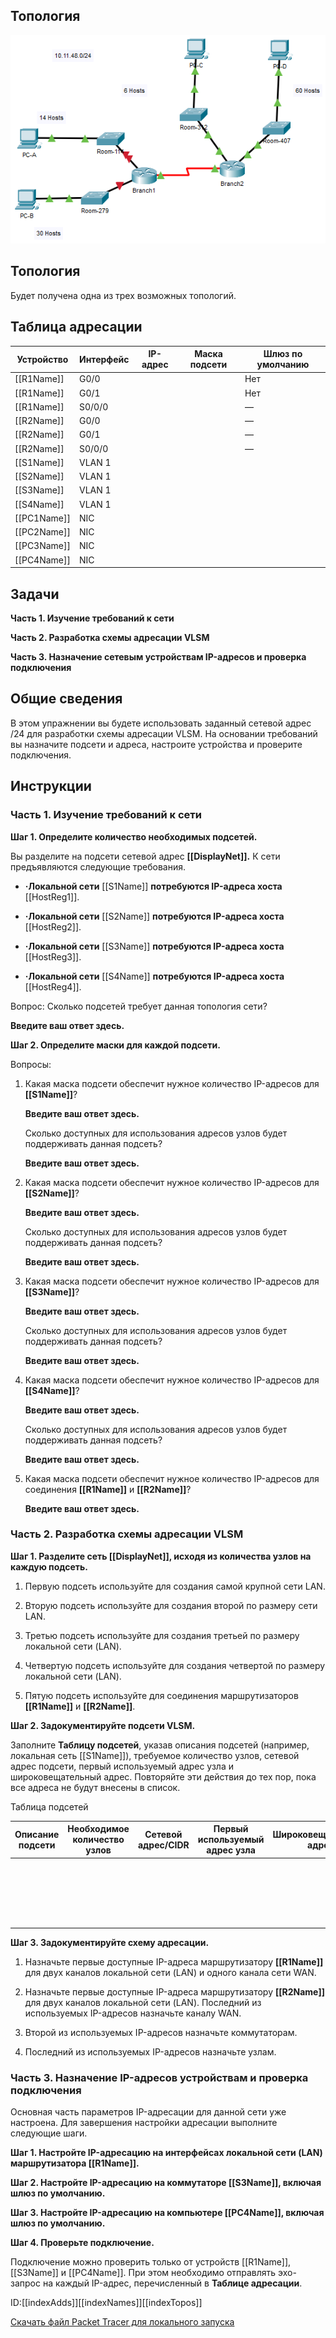 ## Топология

![](./assets/topology.png)

## Топология

Будет получена одна из трех возможных топологий.

## Таблица адресации

| Устройство      | Интерфейс | IP-адрес | Маска подсети | Шлюз по умолчанию |
|-----------------|-----------|----------|---------------|-------------------|
| \[\[R1Name\]\]  | G0/0      |          |               | Нет               |
| \[\[R1Name\]\]  | G0/1      |          |               | Нет               |
| \[\[R1Name\]\]  | S0/0/0    |          |               | —                 |
| \[\[R2Name\]\]  | G0/0      |          |               | —                 |
| \[\[R2Name\]\]  | G0/1      |          |               | —                 |
| \[\[R2Name\]\]  | S0/0/0    |          |               | —                 |
| \[\[S1Name\]\]  | VLAN 1    |          |               |                   |
| \[\[S2Name\]\]  | VLAN 1    |          |               |                   |
| \[\[S3Name\]\]  | VLAN 1    |          |               |                   |
| \[\[S4Name\]\]  | VLAN 1    |          |               |                   |
| \[\[PC1Name\]\] | NIC       |          |               |                   |
| \[\[PC2Name\]\] | NIC       |          |               |                   |
| \[\[PC3Name\]\] | NIC       |          |               |                   |
| \[\[PC4Name\]\] | NIC       |          |               |                   |

## Задачи

**Часть 1. Изучение требований к сети**

**Часть 2. Разработка схемы адресации VLSM**

**Часть 3. Назначение сетевым устройствам IP-адресов и проверка подключения**

## Общие сведения

В этом упражнении вы будете использовать заданный сетевой адрес /24 для разработки схемы адресации VLSM. На основании требований вы назначите подсети и адреса, настроите устройства и проверите подключения.

## Инструкции

### Часть 1. Изучение требований к сети

**Шаг 1. Определите количество необходимых подсетей.**

Вы разделите на подсети сетевой адрес **\[\[DisplayNet\]\].** К сети предъявляются следующие требования.

-   **·Локальной сети** \[\[S1Name\]\] **потребуются IP-адреса хоста** \[\[HostReg1\]\].

-   **·Локальной сети** \[\[S2Name\]\] **потребуются IP-адреса хоста** \[\[HostReg2\]\].

-   **·Локальной сети** \[\[S3Name\]\] **потребуются IP-адреса хоста** \[\[HostReg3\]\].

-   **·Локальной сети** \[\[S4Name\]\] **потребуются IP-адреса хоста** \[\[HostReg4\]\].

Вопрос: Сколько подсетей требует данная топология сети?

**Введите ваш ответ здесь.**

**Шаг 2. Определите маски для каждой подсети.**

Вопросы:

1.  Какая маска подсети обеспечит нужное количество IP-адресов для **\[\[S1Name\]\]**?

    **Введите ваш ответ здесь.**

    Сколько доступных для использования адресов узлов будет поддерживать данная подсеть?

    **Введите ваш ответ здесь.**

2.  Какая маска подсети обеспечит нужное количество IP-адресов для **\[\[S2Name\]\]**?

    **Введите ваш ответ здесь.**

    Сколько доступных для использования адресов узлов будет поддерживать данная подсеть?

    **Введите ваш ответ здесь.**

3.  Какая маска подсети обеспечит нужное количество IP-адресов для **\[\[S3Name\]\]**?

    **Введите ваш ответ здесь.**

    Сколько доступных для использования адресов узлов будет поддерживать данная подсеть?

    **Введите ваш ответ здесь.**

4.  Какая маска подсети обеспечит нужное количество IP-адресов для **\[\[S4Name\]\]**?

    **Введите ваш ответ здесь.**

    Сколько доступных для использования адресов узлов будет поддерживать данная подсеть?

    **Введите ваш ответ здесь.**

5.  Какая маска подсети обеспечит нужное количество IP-адресов для соединения **\[\[R1Name\]\]** и **\[\[R2Name\]\]**?

    **Введите ваш ответ здесь.**

### Часть 2. Разработка схемы адресации VLSM

**Шаг 1. Разделите сеть \[\[DisplayNet\]\], исходя из количества узлов на каждую подсеть.**

1.  Первую подсеть используйте для создания самой крупной сети LAN.

2.  Вторую подсеть используйте для создания второй по размеру сети LAN.

3.  Третью подсеть используйте для создания третьей по размеру локальной сети (LAN).

4.  Четвертую подсеть используйте для создания четвертой по размеру локальной сети (LAN).

5.  Пятую подсеть используйте для соединения маршрутизаторов **\[\[R1Name\]\]** и **\[\[R2Name\]\]**.

**Шаг 2. Задокументируйте подсети VLSM.**

Заполните **Таблицу подсетей**, указав описания подсетей (например, локальная сеть \[\[S1Name\]\]), требуемое количество узлов, сетевой адрес подсети, первый используемый адрес узла и широковещательный адрес. Повторяйте эти действия до тех пор, пока все адреса не будут внесены в список.

Таблица подсетей

| Описание подсети | Необходимое количество узлов | Сетевой адрес/CIDR | Первый используемый адрес узла | Широковещательный адрес |
|------------------|------------------------------|--------------------|--------------------------------|-------------------------|
| &nbsp;           |                              |                    |                                |                         |
| &nbsp;           |                              |                    |                                |                         |
| &nbsp;           |                              |                    |                                |                         |
| &nbsp;           |                              |                    |                                |                         |
| &nbsp;           |                              |                    |                                |                         |

**Шаг 3. Задокументируйте схему адресации.**

1.  Назначьте первые доступные IP-адреса маршрутизатору **\[\[R1Name\]\]** для двух каналов локальной сети (LAN) и одного канала сети WAN.

2.  Назначьте первые доступные IP-адреса маршрутизатору **\[\[R2Name\]\]** для двух каналов локальной сети (LAN). Последний из используемых IP-адресов назначьте каналу WAN.

3.  Второй из используемых IP-адресов назначьте коммутаторам.

4.  Последний из используемых IP-адресов назначьте узлам.

### Часть 3. Назначение IP-адресов устройствам и проверка подключения

Основная часть параметров IP-адресации для данной сети уже настроена. Для завершения настройки адресации выполните следующие шаги.

**Шаг 1. Настройте IP-адресацию на интерфейсах локальной сети (LAN) маршрутизатора \[\[R1Name\]\].**

**Шаг 2. Настройте IP-адресацию на коммутаторе \[\[S3Name\]\], включая шлюз по умолчанию.**

**Шаг 3. Настройте IP-адресацию на компьютере \[\[PC4Name\]\], включая шлюз по умолчанию.**

**Шаг 4. Проверьте подключение.**

Подключение можно проверить только от устройств \[\[R1Name\]\], \[\[S3Name\]\] и \[\[PC4Name\]\]. При этом необходимо отправлять эхо-запрос на каждый IP-адрес, перечисленный в **Таблице адресации**.

ID:\[\[indexAdds\]\]\[\[indexNames\]\]\[\[indexTopos\]\]

[Скачать файл Packet Tracer для локального запуска](./assets/11.9.3-packet-tracer---vlsm-design-and-implementation-practice_ru-RU.pka)
